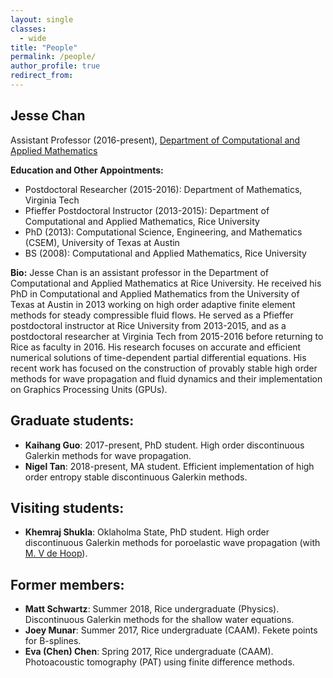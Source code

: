 ```yaml
---
layout: single
classes:
  - wide
title: "People"
permalink: /people/
author_profile: true
redirect_from: 
---
```


## Jesse Chan

Assistant Professor (2016-present), [Department of Computational and Applied Mathematics](http://www.caam.rice.edu)

**Education and Other Appointments:**

* Postdoctoral Researcher (2015-2016): Department of Mathematics, Virginia Tech
* Pfieffer Postdoctoral Instructor (2013-2015): Department of Computational and Applied Mathematics, Rice University
* PhD (2013): Computational Science, Engineering, and Mathematics (CSEM), University of Texas at Austin
* BS (2008): Computational and Applied Mathematics, Rice University

**Bio:** Jesse Chan is an assistant professor in the Department of Computational and Applied Mathematics at Rice University.  He received his PhD in Computational and Applied Mathematics from the University of Texas at Austin in 2013 working on high order adaptive finite element methods for steady compressible fluid flows.  He served as a Pfieffer postdoctoral instructor at Rice University from 2013-2015, and as a postdoctoral researcher at Virginia Tech from 2015-2016 before returning to Rice as faculty in 2016. His research focuses on accurate and efficient numerical solutions of time-dependent partial differential equations. His recent work has focused on the construction of provably stable high order methods for wave propagation and fluid dynamics and their implementation on Graphics Processing Units (GPUs).

## Graduate students:

* **Kaihang Guo**: 2017-present, PhD student. High order discontinuous Galerkin methods for wave propagation.
* **Nigel Tan**: 2018-present, MA student. Efficient implementation of high order entropy stable discontinuous Galerkin methods.

## Visiting students:

* **Khemraj Shukla**: Oklaholma State, PhD student. High order discontinuous Galerkin methods for poroelastic wave propagation (with [M. V de Hoop](http://maartendehoop.rice.edu/)).

## Former members: 

* **Matt Schwartz**: Summer 2018, Rice undergraduate (Physics). Discontinuous Galerkin methods for the shallow water equations.
* **Joey Munar**: Summer 2017, Rice undergraduate (CAAM). Fekete points for B-splines.
* **Eva (Chen) Chen**: Spring 2017, Rice undergraduate (CAAM). Photoacoustic tomography (PAT) using finite difference methods.

